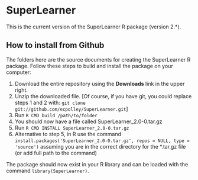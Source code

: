 # SuperLearner

This is the current version of the SuperLearner R package (version 2.*).

## How to install from Github ##

The folders here are the source documents for creating the SuperLearner R package. Follow these steps to build and install the package on your computer:

1.  Download the entire repository using the **Downloads** link in the upper right.
2.  Unzip the downloaded file. [Of course, if you have git, you could replace steps 1 and 2 with: `git clone git://github.com/ecpolley/SuperLearner.git`]
3.  Run `R CMD build /path/to/folder`
4.  You should now have a file called SuperLearner\_2.0-0.tar.gz
5.  Run `R CMD INSTALL SuperLearner_2.0-0.tar.gz`
6.  Alternative to step 5, in R use the command `install.packages('SuperLearner_2.0-0.tar.gz', repos = NULL, type = 'source')` assuming you are in the correct directory for the *.tar.gz file (or add full path to the command)

The package should now exist in your R library and can be loaded with the command `library(SuperLearner)`.  